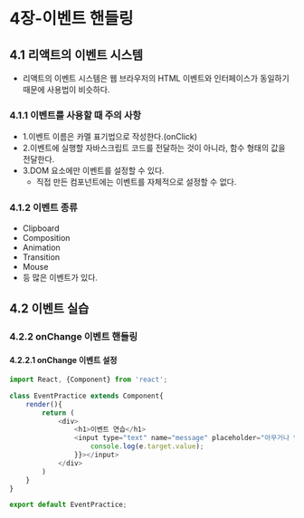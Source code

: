 # 4장-이벤트 핸들링

## 4.1 리액트의 이벤트 시스템
- 리액트의 이벤트 시스템은 웹 브라우저의 HTML 이벤트와 인터페이스가 동일하기 때문에 사용법이 비슷하다.
### 4.1.1 이벤트를 사용할 때 주의 사항
- 1.이벤트 이름은 카멜 표기법으로 작성한다.(onClick)
- 2.이벤트에 실행할 자바스크립트 코드를 전달하는 것이 아니라, 함수 형태의 값을 전달한다.
- 3.DOM 요소에만 이벤트를 설정할 수 있다.
  - 직접 만든 컴포넌트에는 이벤트를 자체적으로 설정할 수 없다.

### 4.1.2 이벤트 종류
- Clipboard
- Composition
- Animation
- Transition
- Mouse
- 등 많은 이벤트가 있다.

## 4.2 이벤트 실습

### 4.2.2 onChange 이벤트 핸들링

#### 4.2.2.1 onChange 이벤트 설정
```js
import React, {Component} from 'react';

class EventPractice extends Component{
    render(){
        return (
            <div>
                <h1>이벤트 연습</h1>
                <input type="text" name="message" placeholder="아무거나 입력하세요" onChange={(e)=>{
                    console.log(e.target.value);
                }}></input>
            </div>
        )
    }
}

export default EventPractice;
```
